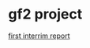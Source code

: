 # gf2 project

[first interrim report](https://docs.google.com/document/d/13J--wVBn_TJkKOhSqWX3dsohJQ6f2xr1H8x0ZUKEEas/edit?usp=sharing)
